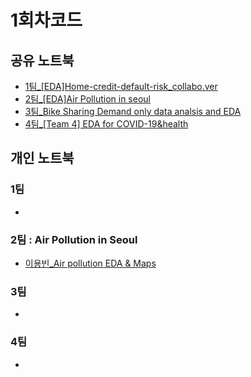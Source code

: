# 1회차코드


## 공유 노트북
- [1팀_[EDA]Home-credit-default-risk_collabo.ver](https://www.kaggle.com/code/emilyjiminroh/eda-1)
- [2팀_[EDA]Air Pollution in seoul](https://www.kaggle.com/code/leeyongbin/eda-air-polution-in-seoul)
- [3팀_Bike Sharing Demand only data analsis and EDA](https://www.kaggle.com/code/mirhyun0508/bike-sharing-demand-only-data-analsis-and-eda)
- [4팀_[Team 4] EDA for COVID-19&health](https://www.kaggle.com/code/formeforu/team-4-eda-for-covid-19-health#3.5.-EDA---%EC%98%81%EC%96%91%EA%B2%B0%ED%95%8D%EB%A5%A0%EA%B3%BC-COVID-19-%EC%82%AC%EB%A7%9D%EB%A5%A0,-%EC%B9%98%EB%AA%85%EB%A5%A0%EC%9D%98-%EA%B4%80%EA%B3%84)

## 개인 노트북

### 1팀
-
### 2팀 : Air Pollution in Seoul
- [이용빈_Air pollution EDA & Maps](https://www.kaggle.com/code/leeyongbin/air-pollution-eda-maps)
### 3팀
-
### 4팀
-
